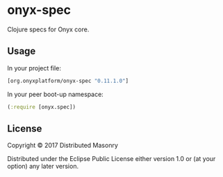 # onyx-spec

Clojure specs for Onyx core.

## Usage

In your project file:

```clojure
[org.onyxplatform/onyx-spec "0.11.1.0"]
```

In your peer boot-up namespace:

```clojure
(:require [onyx.spec])
```

## License

Copyright © 2017 Distributed Masonry

Distributed under the Eclipse Public License either version 1.0 or (at
your option) any later version.
